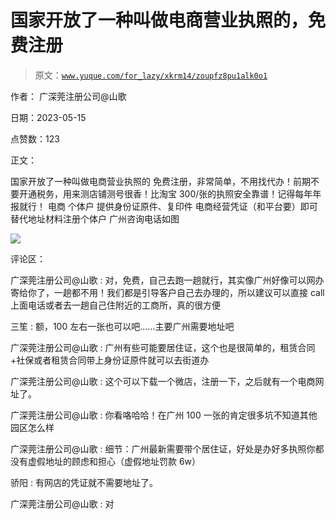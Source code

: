 # 国家开放了一种叫做电商营业执照的，免费注册

> 原文：[`www.yuque.com/for_lazy/xkrm14/zoupfz8pu1alk0o1`](https://www.yuque.com/for_lazy/xkrm14/zoupfz8pu1alk0o1)

作者： 广深莞注册公司@山歌

日期：2023-05-15

点赞数：123

正文：

国家开放了一种叫做电商营业执照的 免费注册，非常简单，不用找代办！前期不要开通税务，用来测店铺测号很香！比淘宝 300/张的执照安全靠谱！记得每年年报就行！ 电商 个体户 提供身份证原件、复印件 电商经营凭证（和平台要）即可替代地址材料注册个体户 广州咨询电话如图

![](img/eb2292b66453976ab99fbc8854027ed9.png)

评论区：

广深莞注册公司@山歌 : 对，免费，自己去跑一趟就行，其实像广州好像可以网办寄给你了，一趟都不用！我们都是引导客户自己去办理的，所以建议可以直接 call 上面电话或者去一趟自己住附近的工商所，真的很方便

三笙 : 额，100 左右一张也可以吧……主要广州需要地址吧

广深莞注册公司@山歌 : 广州有些可能要居住证，这个也是很简单的，租赁合同+社保或者租赁合同带上身份证原件就可以去街道办

广深莞注册公司@山歌 : 这个可以下载一个微店，注册一下，之后就有一个电商网址了。

广深莞注册公司@山歌 : 你看咯哈哈！在广州 100 一张的肯定很多坑不知道其他园区怎么样

广深莞注册公司@山歌 : 细节：广州最新需要带个居住证，好处是办好多执照你都没有虚假地址的顾虑和担心（虚假地址罚款 6w）

骄阳 : 有网店的凭证就不需要地址了。

广深莞注册公司@山歌 : 对



